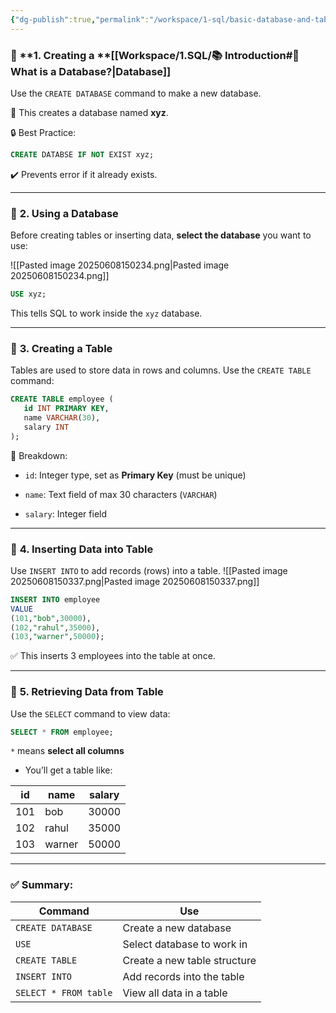 ```yaml
---
{"dg-publish":true,"permalink":"/workspace/1-sql/basic-database-and-table-queries-in-sql/","noteIcon":""}
---
```


### 📌 **1. Creating a **[[Workspace/1.SQL/📚 Introduction#📌 What is a Database?\|Database]]

Use the `CREATE DATABASE` command to make a new database.

📝 This creates a database named **xyz**.

🔒 Best Practice:
```sql
CREATE DATABSE IF NOT EXIST xyz;
```
✔️ Prevents error if it already exists.

---

### 📌 **2. Using a Database**

Before creating tables or inserting data, **select the database** you want to use:

![[Pasted image 20250608150234.png\|Pasted image 20250608150234.png]]

```sql
USE xyz;
```
This tells SQL to work inside the `xyz` database.

---

### 📌 **3. Creating a Table**

Tables are used to store data in rows and columns. Use the `CREATE TABLE` command:

```sql
CREATE TABLE employee (
   id INT PRIMARY KEY,
   name VARCHAR(30),
   salary INT
);
```
📌 Breakdown:

- `id`: Integer type, set as **Primary Key** (must be unique)
    
- `name`: Text field of max 30 characters (`VARCHAR`)
    
- `salary`: Integer field
    

---

### 📌 **4. Inserting Data into Table**

Use `INSERT INTO` to add records (rows) into a table.
![[Pasted image 20250608150337.png\|Pasted image 20250608150337.png]]

```sql
INSERT INTO employee
VALUE
(101,"bob",30000),
(102,"rahul",35000),
(103,"warner",50000);
```
✅ This inserts 3 employees into the table at once.

---

### 📌 **5. Retrieving Data from Table**

Use the `SELECT` command to view data:
```sql
SELECT * FROM employee;
```

 `*` means **select all columns**
    
- You’ll get a table like:
    

|id|name|salary|
|---|---|---|
|101|bob|30000|
|102|rahul|35000|
|103|warner|50000|

---

### ✅ Summary:

|Command|Use|
|---|---|
|`CREATE DATABASE`|Create a new database|
|`USE`|Select database to work in|
|`CREATE TABLE`|Create a new table structure|
|`INSERT INTO`|Add records into the table|
|`SELECT * FROM table`|View all data in a table|
